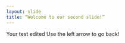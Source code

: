 ```yaml
---
layout: slide
title: “Welcome to our second slide!”
---
```

Your test edited
Use the left arrow to go back!
